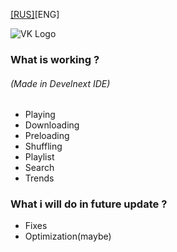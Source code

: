 [[RUS]](https://github.com/gbowsky/VKMusic/blob/master/README.ru.md "[RUS]")[ENG]

![VK Logo](https://i.imgur.com/44a4RcL.png "VK Logo")

### What is working ?
###### (Made in Develnext IDE)
- Playing
- Downloading
- Preloading
- Shuffling
- Playlist
- Search
- Trends

### What i will do in future update ?
- Fixes
- Optimization(maybe)
